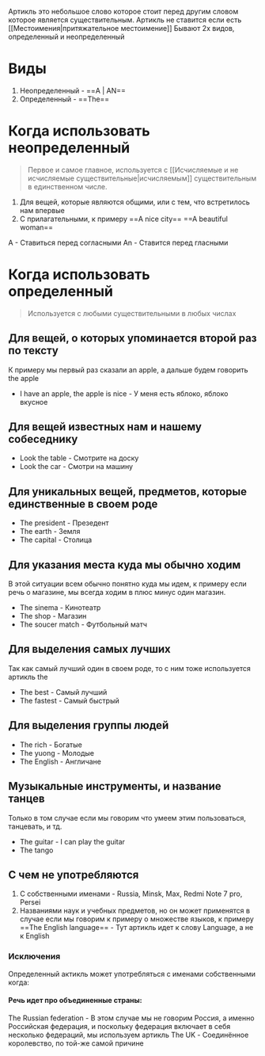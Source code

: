 Артикль это небольшое слово которое стоит перед другим словом которое является существительным.
Артикль не ставится если есть [[Местоимения|притяжательное местоимение]]
Бывают 2х видов, определенный и неопределенный
# Виды
1) Неопределенный - ==A | AN== 
2) Определенный - ==The==
# Когда использовать неопределенный
> Первое и самое главное, используется с [[Исчисляемые и не исчисляемые существительные|исчисляемым]] существительным в единственном числе.

1)  Для вещей, которые являются общими, или с тем, что встретилось нам впервые
2) C прилагательными, к примеру ==A nice city== ==A beautiful woman==

А - Ставиться перед согласными
An - Ставится перед гласными
# Когда использовать определенный
> Используется с любыми существительными в любых числах
## Для вещей, о которых упоминается второй раз по тексту
К примеру мы первый раз сказали an apple, а дальше будем говорить the apple
- I have an apple, the apple is nice - У меня есть яблоко, яблоко вкусное
## Для вещей известных нам и нашему собеседнику
- Look the table - Смотрите на доску
- Look the car - Смотри на машину
## Для уникальных вещей, предметов, которые единственные в своем роде
- The president - Презедент
- The earth - Земля
- The capital - Столица
## Для указания места куда мы обычно ходим 
В этой ситуации всем обычно понятно куда мы идем, к примеру если речь о магазине, мы всегда ходим в плюс минус один магазин.
- The sinema - Кинотеатр
- The shop - Магазин
- The soucer match - Футбольный матч
## Для выделения самых лучших
Так как самый лучший один в своем роде, то с ним тоже используется артикль the
- The best - Самый лучший
- The fastest - Самый быстрый
## Для выделения группы людей
- The rich - Богатые
- The yuong - Молодые
- The English - Англичане
## Музыкальные инструменты, и название танцев
Только в том случае если мы говорим что умеем этим пользоваться, танцевать, и тд.
- The guitar - I can play the guitar
- The tango
## С чем не употребляются
1) С собственными именами - Russia, Minsk, Max, Redmi Note 7 pro, Persei
2) Названиями наук и учебных предметов, но он может применятся в случае если мы говорим к примеру о множестве языков, к примеру ==The English language== - Тут артикль идет к слову Language, а не к English
### Исключения
Определенный актикль может употребляться с именами собственными когда:
#### Речь идет про объединенные страны:
The Russian federation - В этом случае мы не говорим Россия, а именно Российская федерация, и поскольку федерация включает в себя несколько федераций, мы используем артикль
The UK - Соединённое королевство, по той-же самой причине
